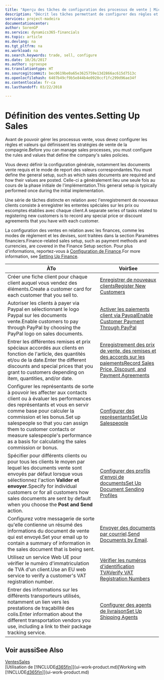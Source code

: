 ```yaml
---
title: "Aperçu des tâches de configuration des processus de vente | Microsoft Docs"
description: "Décrit les tâches permettant de configurer des règles et des valeurs pour définir vos stratégies et vos processus de vente."
services: project-madeira
documentationcenter: 
author: SorenGP
ms.service: dynamics365-financials
ms.topic: article
ms.devlang: na
ms.tgt_pltfrm: na
ms.workload: na
ms.search.keywords: trade, sell, configure
ms.date: 10/26/2017
ms.author: sgroespe
ms.translationtype: HT
ms.sourcegitcommit: bec0619be0a65e3625759e13d2866ac615d7513c
ms.openlocfilehash: 6407b49cf9b5e844b4e0920ccf1fc299d96ae34f
ms.contentlocale: fr-ca
ms.lasthandoff: 03/22/2018

---
```

# <a name="setting-up-sales"></a><span data-ttu-id="535c0-103">Définition des ventes.</span><span class="sxs-lookup"><span data-stu-id="535c0-103">Setting Up Sales</span></span>
<span data-ttu-id="535c0-104">Avant de pouvoir gérer les processus vente, vous devez configurer les règles et valeurs qui définissent les stratégies de vente de la compagnie.</span><span class="sxs-lookup"><span data-stu-id="535c0-104">Before you can manage sales processes, you must configure the rules and values that define the company's sales policies.</span></span>

<span data-ttu-id="535c0-105">Vous devez définir la configuration générale, notamment les documents vente requis et le mode de report des valeurs correspondantes.</span><span class="sxs-lookup"><span data-stu-id="535c0-105">You must define the general setup, such as which sales documents are required and how their values are posted.</span></span> <span data-ttu-id="535c0-106">Celle-ci a généralement lieu une seule fois au cours de la phase initiale de l'implémentation.</span><span class="sxs-lookup"><span data-stu-id="535c0-106">This general setup is typically performed once during the initial implementation.</span></span>

<span data-ttu-id="535c0-107">Une série de tâches distincte en relation avec l'enregistrement de nouveaux clients consiste à enregistrer les ententes spéciales sur les prix ou escomptes établies avec chaque client.</span><span class="sxs-lookup"><span data-stu-id="535c0-107">A separate series of tasks related to registering new customers is to record any special price or discount agreements that you have with each customer.</span></span>

<span data-ttu-id="535c0-108">La configuration des ventes en relation avec les finances, comme les modes de règlement et les devises, sont traitées dans la section Paramètres financiers.</span><span class="sxs-lookup"><span data-stu-id="535c0-108">Finance-related sales setup, such as payment methods and currencies, are covered in the Finance Setup section.</span></span> <span data-ttu-id="535c0-109">Pour plus d'informations, reportez-vous à [Configuration de Finance](finance-setup-finance.md).</span><span class="sxs-lookup"><span data-stu-id="535c0-109">For more information, see [Setting Up Finance](finance-setup-finance.md).</span></span>

| <span data-ttu-id="535c0-110">À</span><span class="sxs-lookup"><span data-stu-id="535c0-110">To</span></span> | <span data-ttu-id="535c0-111">Voir</span><span class="sxs-lookup"><span data-stu-id="535c0-111">See</span></span> |
| --- | --- |
| <span data-ttu-id="535c0-112">Créer une fiche client pour chaque client auquel vous vendez des éléments.</span><span class="sxs-lookup"><span data-stu-id="535c0-112">Create a customer card for each customer that you sell to.</span></span> |[<span data-ttu-id="535c0-113">Enregistrer de nouveaux clients</span><span class="sxs-lookup"><span data-stu-id="535c0-113">Register New Customers</span></span>](sales-how-register-new-customers.md) |
| <span data-ttu-id="535c0-114">Autoriser les clients à payer via Paypal en sélectionnant le logo Paypal sur les documents vente.</span><span class="sxs-lookup"><span data-stu-id="535c0-114">Enable customers to pay through PayPal by choosing the PayPal logo on sales documents.</span></span> |[<span data-ttu-id="535c0-115">Activer les paiements client via Paypal</span><span class="sxs-lookup"><span data-stu-id="535c0-115">Enable Customer Payment Through PayPal</span></span>](sales-how-enable-payment-service-extensions.md) |
| <span data-ttu-id="535c0-116">Entrer les différentes remises et prix spéciaux accordés aux clients en fonction de l'article, des quantités et/ou de la date.</span><span class="sxs-lookup"><span data-stu-id="535c0-116">Enter the different discounts and special prices that you grant to customers depending on item, quantities, and/or date.</span></span> |[<span data-ttu-id="535c0-117">Enregistrement des prix de vente, des remises et des accords sur les paiements</span><span class="sxs-lookup"><span data-stu-id="535c0-117">Record Sales Price, Discount, and Payment Agreements</span></span>](sales-how-record-sales-price-discount-payment-agreements.md) |
| <span data-ttu-id="535c0-118">Configurer les représentants de sorte à pouvoir les affecter aux contacts client ou à évaluer les performances des représentants et vous en servir comme base pour calculer la commission et les bonus.</span><span class="sxs-lookup"><span data-stu-id="535c0-118">Set up salespeople so that you can assign them to customer contacts or measure salespeople's performance as a basis for calculating the sales commission or bonus.</span></span> |[<span data-ttu-id="535c0-119">Configurer des représentants</span><span class="sxs-lookup"><span data-stu-id="535c0-119">Set Up Salespeople</span></span>](sales-how-setup-salespeople.md) |
| <span data-ttu-id="535c0-120">Spécifier pour différents clients ou pour tous les clients le moyen par lequel les documents vente sont envoyés par défaut lorsque vous sélectionnez l'action **Valider et envoyer**.</span><span class="sxs-lookup"><span data-stu-id="535c0-120">Specify for individual customers or for all customers how sales documents are sent by default when you choose the **Post and Send** action.</span></span> |[<span data-ttu-id="535c0-121">Configurer des profils d'envoi de documents</span><span class="sxs-lookup"><span data-stu-id="535c0-121">Set Up Document Sending Profiles</span></span>](sales-how-setup-document-send-profiles.md) |
| <span data-ttu-id="535c0-122">Configurez votre messagerie de sorte qu'elle contienne un résumé des informations du document de vente qui est envoyé.</span><span class="sxs-lookup"><span data-stu-id="535c0-122">Set your email up to contain a summary of information in the sales document that is being sent.</span></span> |<span data-ttu-id="535c0-123">[Envoyer des documents par courriel](ui-how-send-documents-email.md).</span><span class="sxs-lookup"><span data-stu-id="535c0-123">[Send Documents by Email](ui-how-send-documents-email.md).</span></span> |
|<span data-ttu-id="535c0-124">Utilisez un service Web UE pour vérifier le numéro d'immatriculation de TVA d'un client.</span><span class="sxs-lookup"><span data-stu-id="535c0-124">Use an EU web service to verify a customer's VAT registration number.</span></span>|[<span data-ttu-id="535c0-125">Vérifier les numéros d'identification TVA</span><span class="sxs-lookup"><span data-stu-id="535c0-125">Verify VAT Registration Numbers</span></span>](finance-setup-vat.md)|
|<span data-ttu-id="535c0-126">Entrer des informations sur les différents transporteurs utilisés, notamment un lien vers les prestations de traçabilité des colis.</span><span class="sxs-lookup"><span data-stu-id="535c0-126">Enter information about the different transportation vendors you use, including a link to their package tracking service.</span></span>|[<span data-ttu-id="535c0-127">Configurer des agents de livraison</span><span class="sxs-lookup"><span data-stu-id="535c0-127">Set Up Shipping Agents</span></span>](sales-how-to-set-up-shipping-agents.md)|

## <a name="see-also"></a><span data-ttu-id="535c0-128">Voir aussi</span><span class="sxs-lookup"><span data-stu-id="535c0-128">See Also</span></span>
[<span data-ttu-id="535c0-129">Ventes</span><span class="sxs-lookup"><span data-stu-id="535c0-129">Sales</span></span>](sales-manage-sales.md)  
<span data-ttu-id="535c0-130">[Utilisation de [!INCLUDE[d365fin](includes/d365fin_md.md)]](ui-work-product.md)</span><span class="sxs-lookup"><span data-stu-id="535c0-130">[Working with [!INCLUDE[d365fin](includes/d365fin_md.md)]](ui-work-product.md)</span></span>

